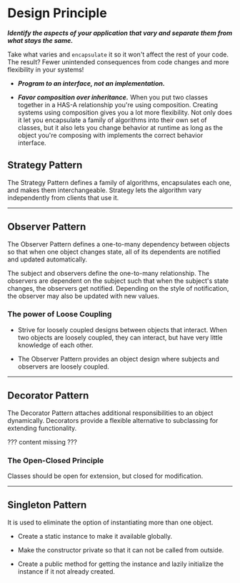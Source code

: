 
# Design Principle
 
***Identify the aspects of your application that vary and separate them from what stays the same.***

Take what varies and `encapsulate` it so it won't affect the rest of your code. The result? Fewer unintended consequences from code changes and more flexibility in your systems!

- ***Program to an interface, not an implementation.***

- ***Favor composition over inheritance.***
	When you put two classes together in a HAS-A relationship you're using composition. Creating systems using composition gives you a lot more flexibility. Not only does it let you encapsulate a family of algorithms into their own set of classes, but it also lets you change behavior at runtime as long as the object you're composing with implements the correct behavior interface.

	
## Strategy Pattern

The Strategy Pattern defines a family of algorithms, encapsulates each one, and makes them interchangeable. Strategy lets the algorithm vary independently from clients that use it.

---


## Observer Pattern

The Observer Pattern defines a one-to-many dependency between objects so that when one object changes state, all of its dependents are notified and updated automatically.
	
The subject and observers define the one-to-many relationship. The observers are dependent on the subject such that when the subject's state changes, the observers get notified. Depending on the style of notification, the observer may also be updated with new values.	
	
### The power of Loose Coupling

- Strive for loosely coupled designs between objects that interact. When two objects are loosely coupled, they can interact, but have very little knowledge of each other.  
  
- The Observer Pattern provides an object design where subjects and observers are loosely coupled.
  
---	

## Decorator Pattern

The Decorator Pattern attaches additional responsibilities to an object dynamically. Decorators provide a flexible alternative to subclassing for extending functionality.
  
  ??? content missing ???
		
### The Open-Closed Principle
  Classes should be open for extension, but closed for modification.
	
---

## Singleton Pattern

It is used to eliminate the option of instantiating more than one object.

- Create a static instance to make it available globally.

- Make the constructor private so that it can not be called from outside.

- Create a public method for getting the instance and lazily initialize the instance if it not already created.

